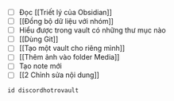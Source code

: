 - [ ] Đọc [[Triết lý của Obsidian]]
- [ ] [[Đồng bộ dữ liệu với nhóm]]
- [ ] Hiểu được trong vault có những thư mục nào
- [ ] [[Dùng Git]]
- [ ] [[Tạo một vault cho riêng mình]]
- [ ] [[Thêm ảnh vào folder Media]] 
- [ ] Tạo note mới
- [ ] [[2 Chỉnh sửa nội dung]]
```button
id discordhotrovault
```